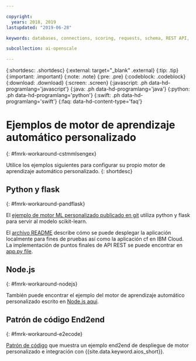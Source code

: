 ```yaml
---

copyright:
  years: 2018, 2019
lastupdated: "2019-06-28"

keywords: databases, connections, scoring, requests, schema, REST API, API

subcollection: ai-openscale

---
```


{:shortdesc: .shortdesc}
{:external: target="_blank" .external}
{:tip: .tip}
{:important: .important}
{:note: .note}
{:pre: .pre}
{:codeblock: .codeblock}
{:download: .download}
{:screen: .screen}
{:javascript: .ph data-hd-programlang='javascript'}
{:java: .ph data-hd-programlang='java'}
{:python: .ph data-hd-programlang='python'}
{:swift: .ph data-hd-programlang='swift'}
{:faq: data-hd-content-type='faq'}

# Ejemplos de motor de aprendizaje automático personalizado
{: #fmrk-workaround-cstmmlsengex}

Utilice los ejemplos siguientes para configurar su propio motor de aprendizaje automático personalizado.
{: shortdesc}

## Python y flask
{: #fmrk-workaround-pandflask}

El [ejemplo de motor ML
personalizado publicado en git](https://github.com/pmservice/ai-openscale-tutorials/tree/master/applications/custom-ml-engine-bluemix) utiliza python y flask para servir al modelo scikit-learn.

El [archivo README](https://github.com/pmservice/ai-openscale-tutorials/tree/master/applications/custom-ml-engine-bluemix)
describe cómo se puede desplegar la aplicación localmente para fines de pruebas así como la aplicación cf en IBM Cloud. La implementación de puntos finales de API REST se puede encontrar en
[app.py file](https://github.com/pmservice/ai-openscale-tutorials/blob/master/applications/custom-ml-engine-bluemix/app.py).

## Node.js
{: #fmrk-workaround-nodejs}

También puede encontrar el ejemplo del motor de aprendizaje automático personalizado escrito en
[Node.js aquí](https://github.com/pmservice/ai-openscale-tutorials/tree/master/applications/custom-ml-engine-nodejs).

## Patrón de código End2end
{: #fmrk-workaround-e2ecode}

[Patrón de código](https://developer.ibm.com/patterns/monitor-custom-machine-learning-engine-with-ai-openscale) que muestra un
ejemplo end2end de despliegue de motor personalizado e integración con {{site.data.keyword.aios_short}}.

